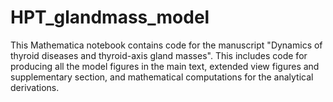 # HPT_glandmass_model
This Mathematica notebook contains code for the manuscript "Dynamics of thyroid diseases and thyroid-axis gland masses".
This includes code for producing all the model figures in the main text, extended view figures and supplementary section, and 
mathematical computations for the analytical derivations.
